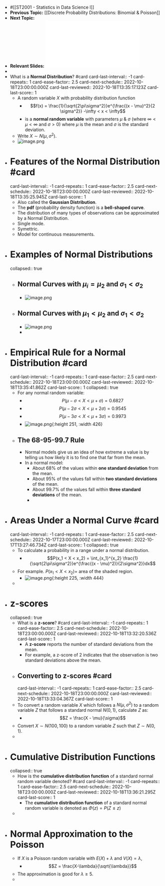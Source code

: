 - #[[ST2001 - Statistics in Data Science I]]
- **Previous Topic:** [[Discrete Probability Distributions: Binomial & Poisson]]
- **Next Topic:**
- **Relevant Slides:** ![Topic 7 - Normal Distribution.pdf](../assets/Topic_7_-_Normal_Distribution_1665655416597_0.pdf)
-
- What is a **Normal Distribution**? #card
  card-last-interval:: -1
  card-repeats:: 1
  card-ease-factor:: 2.5
  card-next-schedule:: 2022-10-18T23:00:00.000Z
  card-last-reviewed:: 2022-10-18T13:35:17.123Z
  card-last-score:: 1
	- A random variable $X$ with probability distribution function
		- $$f(x) = \frac{1}{\sqrt{2\pi\sigma^2}}e^{\frac{(x - \mu)^2}{2 \sigma^2}} -\infty < x < \infty$$
		- is a **normal random variable** with parameters $\mu$ & $\sigma$ (where $\infty < \mu < \infty$ and $\sigma > 0$) where $\mu$ is the mean and $\sigma$ is the standard deviation.
	- Write $X \sim N(\mu, \sigma^2)$.
	- ![image.png](../assets/image_1665656362242_0.png)
- # Features of the Normal Distribution #card
  card-last-interval:: -1
  card-repeats:: 1
  card-ease-factor:: 2.5
  card-next-schedule:: 2022-10-18T23:00:00.000Z
  card-last-reviewed:: 2022-10-18T13:35:25.945Z
  card-last-score:: 1
	- Also called the **Gaussian Distribution**.
	- The **pdf** (probability density function) is a **bell-shaped curve**.
	- The distribution of many types of observations can be approximated by a Normal Distribution.
	- Single mode.
	- Symettric.
	- Model for continuous measurements.
- # Examples of Normal Distributions
  collapsed:: true
	- ## Normal Curves with $\mu_i = \mu_2$ and $\sigma_1 < \sigma_2$
		- ![image.png](../assets/image_1665656431162_0.png)
	- ## Normal Curves with $\mu_1 < \mu_2$ and $\sigma_1 < \sigma_2$
		- ![image.png](../assets/image_1665656481794_0.png)
		-
- # Empirical Rule for a Normal Distribution #card
  card-last-interval:: -1
  card-repeats:: 1
  card-ease-factor:: 2.5
  card-next-schedule:: 2022-10-18T23:00:00.000Z
  card-last-reviewed:: 2022-10-18T13:35:41.862Z
  card-last-score:: 1
  collapsed:: true
	- For any normal random variable:
		- $$P(\mu - \sigma < X < \mu + \sigma) = 0.6827$$
		- $$P(\mu - 2\sigma < X < \mu + 2\sigma) = 0.9545$$
		- $$P(\mu - 3\sigma < X < \mu + 3\sigma) = 0.9973$$
		- ![image.png](../assets/image_1665656707958_0.png){:height 251, :width 426}
	- ## The 68-95-99.7 Rule
		- Normal models give us an idea of how extreme a value is by telling us how likely it is to find one that far from the mean.
		- In a normal model:
			- About 68% of the values within **one standard deviation** from the mean.
			- About 95% of the values fall within **two standard deviations** of the mean.
			- About 99.7% of the values fall within **three standard deviations** of the mean.
			-
- # Areas Under a Normal Curve #card
  card-last-interval:: -1
  card-repeats:: 1
  card-ease-factor:: 2.5
  card-next-schedule:: 2022-10-17T23:00:00.000Z
  card-last-reviewed:: 2022-10-17T13:27:46.734Z
  card-last-score:: 1
  collapsed:: true
	- To calculate a probability in a range under a normal distribution.
		- $$P(x_1 < X < x_2) = \int_{x_1}^{x_2} \frac{1}{\sqrt{2\pi\sigma^2}}e^{\frac{(x - \mu)^2)}{2\sigma^2}}dx$$
	- For example. $P(x_1 < X < x_2) =$ area of the shaded region.
		- ![image.png](../assets/image_1665657089191_0.png){:height 225, :width 444}
	-
- # z-scores
  collapsed:: true
	- What is a **z-score**? #card
	  card-last-interval:: -1
	  card-repeats:: 1
	  card-ease-factor:: 2.5
	  card-next-schedule:: 2022-10-18T23:00:00.000Z
	  card-last-reviewed:: 2022-10-18T13:32:20.536Z
	  card-last-score:: 1
		- A **z-score** reports the number of standard deviations from the mean.
		- For example, a z-score of 2 indicates that the observation is two standard deviations above the mean.
	- ## Converting to z-scores #card
	  card-last-interval:: -1
	  card-repeats:: 1
	  card-ease-factor:: 2.5
	  card-next-schedule:: 2022-10-18T23:00:00.000Z
	  card-last-reviewed:: 2022-10-18T13:33:04.367Z
	  card-last-score:: 1
	- To convert a random variable $X$ which follows a $N(\mu, \sigma^2)$ to a random variable $Z$ that follows a standard normal $N(0,1)$, calculate $Z$ as:
		- $$Z = \frac{X - \mu}{\sigma}$$
	- Convert $X \sim N(100,100)$ to a random variable $Z$ such that $Z \sim N(0,1)$.
	-
- # Cumulative Distribution Functions
  collapsed:: true
	- How is the **cumulative distribution function** of a standard normal random variable denoted? #card
	  card-last-interval:: -1
	  card-repeats:: 1
	  card-ease-factor:: 2.5
	  card-next-schedule:: 2022-10-18T23:00:00.000Z
	  card-last-reviewed:: 2022-10-18T13:36:21.295Z
	  card-last-score:: 1
		- The **cumulative distribution function** of a standard normal random variable is denoted as $\Phi(z) = P(Z \leq z)$
	-
- # Normal Approximation to the Poisson
	- If $X$ is a Poisson random variable with $E(X) + \lambda$ and $V(X) = \lambda$,
		- $$Z = \frac{X-\lambda}{\sqrt{\lambda}}$$
	- The approximation is good for $\lambda \geq 5$.
	-